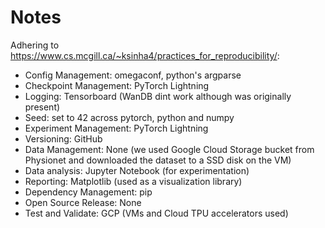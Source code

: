 # Notes

Adhering to https://www.cs.mcgill.ca/~ksinha4/practices_for_reproducibility/:

- Config Management: omegaconf, python's argparse
- Checkpoint Management: PyTorch Lightning
- Logging: Tensorboard (WanDB dint work although was originally present)
- Seed: set to 42 across pytorch, python and numpy
- Experiment Management:  PyTorch Lightning
- Versioning: GitHub
- Data Management: None (we used Google Cloud Storage bucket from Physionet and downloaded the dataset to a SSD disk on the VM)
- Data analysis:	Jupyter Notebook (for experimentation)
- Reporting: Matplotlib (used as a visualization library)
- Dependency Management:	pip
- Open Source Release: None
- Test and Validate: GCP (VMs and Cloud TPU accelerators used)

